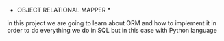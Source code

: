 * OBJECT RELATIONAL MAPPER *

in this project we are going to learn about ORM and how to implement it
in order to do everything we do in SQL but in this case with Python language